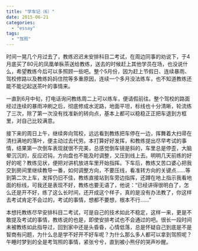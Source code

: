 ```yaml
---
title: "学车记（6）"
date: 2015-06-21
categories: 
  - "essay"
tags: 
  - "驾照"
---
```


时间一晃几个月过去了，教练迟迟未安排科目二考试，在周边同事的劝说下，于4月底买了80元的凤凰单枞茶送给教练，送去的时候赶上其他学员在场，也没说什么，希望教练今后可以多照顾一些吧。整个5月份，因为赶上节假日、连续暴雨、驾校修路以及教练妈妈住院等多重原因，连续一个多月没法练车，也不知道教练还能不能记起送茶叶的事情来。

一直到6月中旬，打电话询问教练周二上可以练车，便请假前往。整个驾校的路面经过连续的暴雨冲刷之后，彻底修成水泥路，地面平坦，标线也十分清晰，轮流练了三次，除了第一次没有找准新的转向点，基本上都可以稳稳正正把车退到方框里，对自己比较满意。

接下来的周日上午，继续奔向驾校，远远看到教练把车停在一边，挥舞着大扫帚在清扫满地的落叶，便主动过去代劳。本打算好好发挥，和教练提出尽早考试的事情，结果第一次倒车表现就很不完美，总感觉倒车镜是斜的，车里总是停歪，大脑晕沉沉的，反应迟钝，方向盘也不能及时调整，又压到线上去。明明几天前练的好好的呢？教练见状，便把对讲机放进车里开始指挥。下车后，教练又苦口婆心把我交到房间里继续教导一番，如何调整方向，不要压线，看准转方向的关键点……等到第二次上车，发挥仍旧不佳，教练直接站到车旁边指挥，还蹲在地上指示我看地面的标线，可我还是表现不好，教练也要无语了，他说：“已经讲得很明白了，怎么还是开不好，练了这么长时间，还开成这个样子，真的是没有办法教了，你这样去考试肯定不会过的，考试的事情，想都不要想，根本不行……”

本想托教练尽早安排科目二考试，可是自己的技术如此不稳定，这样一来，更是不敢提及考试的事情，教练说的也是，即使安排考试也不会通过的吧。很长一段时间未被教练如此指导过，回到家中还是头昏昏，心情低落，总是怀疑自己到底是不是智商有问题，为什么总是学不好开不好车呢？为什么那么多人都可以拿到驾照呢？午睡时梦到的全是考驾照的事情，紧张兮兮，直到被小熊仔的哭声吵醒。
